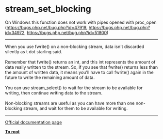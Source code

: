 # stream_set_blocking



On Windows this function does not work with pipes opened with proc_open (https://bugs.php.net/bug.php?id=47918, https://bugs.php.net/bug.php?id=34972, https://bugs.php.net/bug.php?id=51800)  

---

When you use fwrite() on a non-blocking stream, data isn&apos;t discarded silently as t dot starling said.<br><br>Remember that fwrite() returns an int, and this int represents the amount of data really written to the stream. So, if you see that fwrite() returns less than the amount of written data, it means you&apos;ll have to call fwrite() again in the future to write the remaining amount of data.<br><br>You can use stream_select() to wait for the stream to be available for writing, then continue writing data to the stream.<br><br>Non-blocking streams are useful as you can have more than one non-blocking stream, and wait for them to be available for writing.  

---

[Official documentation page](https://www.php.net/manual/en/function.stream-set-blocking.php)

**[To root](/README.md)**